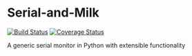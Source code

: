 # Serial-and-Milk
[![Build Status](https://travis-ci.org/omn0mn0m/Serial-and-Milk.svg?branch=master)](https://travis-ci.org/omn0mn0m/Serial-and-Milk)
[![Coverage Status](https://coveralls.io/repos/github/omn0mn0m/Serial-and-Milk/badge.svg?branch=master)](https://coveralls.io/github/omn0mn0m/Serial-and-Milk?branch=master)

A generic serial monitor in Python with extensible functionality
